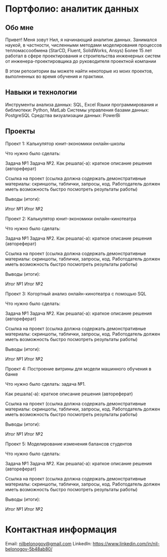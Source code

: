 # Портфолио: аналитик данных

## Обо мне
Привет! Меня зовут Нил, я начинающий аналитик данных. 
Занимался наукой, в частности, численными методами моделирования процессов тепломассообмена (StarCD, Fluent, SolidWorks, Ansys)
Более 15 лет работал в сфере проектирования и строительства инженерных систем от инженера-проектировщика до руководителя проектной компании

В этом репозитории вы можете найти некоторые из моих проектов, выполненных во время обучения и практики.

## Навыки и технологии
Инструменты анализа данных: SQL, Excel
Языки программирования и библиотеки: Python, MatLab
Системы управления базами данных: PostgreSQL
Средства визуализации данных: PowerBi

## Проекты
Проект 1: Калькулятор юнит-экономики онлайн-школы

Что нужно было сделать:

Задача №1
Задача №2.
Как решала(-а): краткое описание решения (автореферат)

Ссылка на проект (ссылка должна содержать демонстративные материалы: скриншоты, таблички, запросы, код. Работодатель должен иметь возможность быстро посмотреть результаты работы)

Выводы (итоги):

Итог №1
Итог №2

Проект 2: Калькулятор юнит-экономики онлайн-кинотеатра

Что нужно было сделать:

Задача №1
Задача №2.
Как решала(-а): краткое описание решения (автореферат)

Ссылка на проект (ссылка должна содержать демонстративные материалы: скриншоты, таблички, запросы, код. Работодатель должен иметь возможность быстро посмотреть результаты работы)

Выводы (итоги):

Итог №1
Итог №2


Проект 3: Когортный анализ онлайн-кинотеатра с помощью SQL

Что нужно было сделать:

Задача №1
Задача №2.
Как решала(-а): краткое описание решения (автореферат)

Ссылка на проект (ссылка должна содержать демонстративные материалы: скриншоты, таблички, запросы, код. Работодатель должен иметь возможность быстро посмотреть результаты работы)

Выводы (итоги):

Итог №1
Итог №2

Проект 4: Построение витрины для модели машинного обучения в банке

Что нужно было сделать: задача №1.

Как решала(-а): краткое описание решения (автореферат)

Ссылка на проект (ссылка должна содержать демонстративные материалы: скриншоты, таблички, запросы, код. Работодатель должен иметь возможность быстро посмотреть результаты работы)

Выводы (итоги):

Итог №1
Итог №2

Проект 5: Моделирование изменения балансов студентов

Что нужно было сделать:

Задача №1
Задача №2.
Как решала(-а): краткое описание решения (автореферат)

Ссылка на проект (ссылка должна содержать демонстративные материалы: скриншоты, таблички, запросы, код. Работодатель должен иметь возможность быстро посмотреть результаты работы)

Выводы (итоги):

Итог №1
Итог №2

# Контактная информация
Email: nilbelonogov@gmail.com
LinkedIn: https://www.linkedin.com/in/nil-belonogov-5b48ab80/

